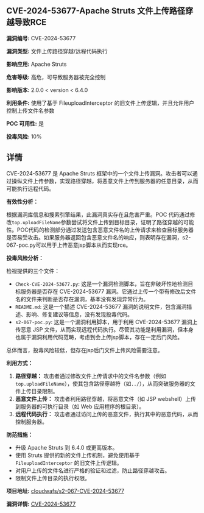 ## CVE-2024-53677-Apache Struts 文件上传路径穿越导致RCE

**漏洞编号:** CVE-2024-53677

**漏洞类型:** 文件上传路径穿越/远程代码执行

**影响应用:** Apache Struts

**危害等级:** 高危，可导致服务器被完全控制

**影响版本:** 2.0.0 < version < 6.4.0

**利用条件:** 使用了基于 FileuploadInterceptor 的旧文件上传逻辑，并且允许用户控制上传文件名参数

**POC 可用性:** 是

**投毒风险:** 10%

## 详情

CVE-2024-53677 是 Apache Struts 框架中的一个文件上传漏洞。攻击者可以通过操纵文件上传参数，实现路径穿越，将恶意文件上传到服务器的任意目录，从而可能执行远程代码。

**有效性分析：**

根据漏洞库信息和搜索引擎结果，此漏洞真实存在且危害严重。POC 代码通过修改`top.uploadFileName`参数尝试将文件上传到目标目录，证明了路径穿越的可能性。POC代码的检测部分通过发送包含恶意文件名的上传请求来检查目标服务器是否易受攻击。如果服务器返回包含恶意文件名的响应，则表明存在漏洞，s2-067-poc.py可以用于上传恶意jsp脚本从而实现rce。

**投毒风险分析：**

检视提供的三个文件：

*   `Check-CVE-2024-53677.py`: 这是一个漏洞检测脚本，旨在非破坏性地检测目标服务器是否存在 CVE-2024-53677 漏洞。它通过上传一个带有修改后文件名的文件来判断是否存在漏洞，基本没有发现异常行为。
*   `README.md`: 这是一个描述 CVE-2024-53677 漏洞的说明文件，包含漏洞描述、影响、修复建议等信息，没有发现投毒代码。
*   `s2-067-poc.py`: 这是一个漏洞利用脚本，用于利用 CVE-2024-53677 漏洞上传恶意 JSP 文件，从而实现远程代码执行。尽管其功能是利用漏洞，但本身也属于漏洞利用代码范畴，考虑到会上传jsp脚本，存在一定后门风险。

总体而言，投毒风险较低，但存在jsp后门文件上传风险需要注意。

**利用方式：**

1.  **路径穿越：** 攻击者通过修改文件上传请求中的文件名参数（例如`top.uploadFileName`），使其包含路径穿越符（如`../`），从而突破服务器的文件上传目录限制。
2.  **恶意文件上传：** 攻击者利用路径穿越，将恶意文件（如 JSP webshell）上传到服务器的可执行目录（如 Web 应用程序的根目录）。
3.  **远程代码执行：** 攻击者通过访问上传的恶意文件，执行其中的恶意代码，从而控制服务器。

**防范措施：**

*   升级 Apache Struts 到 6.4.0 或更高版本。
*   使用 Struts 提供的新的文件上传机制，避免使用基于 `FileuploadInterceptor` 的旧文件上传逻辑。
*   对用户上传的文件名进行严格的验证和过滤，防止路径穿越攻击。
*   限制文件上传目录的执行权限。

**项目地址:** [cloudwafs/s2-067-CVE-2024-53677](https://github.com/cloudwafs/s2-067-CVE-2024-53677)

**漏洞详情:** [CVE-2024-53677](https://nvd.nist.gov/vuln/detail/CVE-2024-53677)